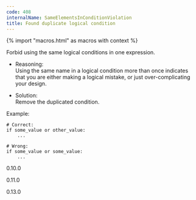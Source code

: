 ```yaml
---
code: 408
internalName: SameElementsInConditionViolation
title: Found duplicate logical condition
---
```


{% import "macros.html" as macros with context %}

Forbid using the same logical conditions in one expression.

  - Reasoning:  
    Using the same name in a logical condition more than once indicates
    that you are either making a logical mistake, or just
    over-complicating your design.

  - Solution:  
    Remove the duplicated condition.

Example:

    # Correct:
    if some_value or other_value:
        ...
    
    # Wrong:
    if some_value or some_value:
        ...

<div class="versionadded">

0.10.0

</div>

<div class="versionchanged">

0.11.0

</div>

<div class="versionchanged">

0.13.0

</div>